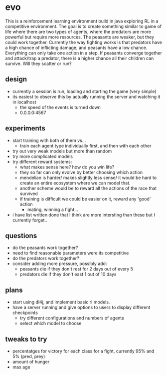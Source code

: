 # evo

This is a reinforcement learning environment build in java exploring RL in a
competitive environment. The goal is to create something similar to game of life
where there are two types of agents, where the predators are more powerful but
require more resources. The peasants are weaker, but they could work together.
Currently the way fighting works is that predators have a high chance of inflicting
damage, and peasants have a low chance. Everything can only take one action in a
step. If peasants converge together and attack/trap a predator, there is a higher
chance all their children can survive. Will they scatter or run?

## design

* currently a session is run, loading and starting the game (very simple)
* its easiest to observe this by actually running the server and watching it in localhost
    * the speed of the events is turned down
    * 0.0.0.0:4567

## experiments

* start training with both of them vs...
    * train each agent type individually first, and then with each other
* try out very weak models but more than random
* try more complicated models
* try different reward systems:
    * what makes sense here? how do you win life?
    * they so far can only evolve by better choosing which action
    * mendelian is harder/ makes slightly less sense/ it would be hard
    to create an entire ecosystem where we can model that.
    * another scheme would be to reward all the actions of the race that survived
    * if training is difficult we could be easier on it, reward any 'good' action
        * mating, winning a fight...
* i have list written done that I think are more intersting than these but I currently forget..

## questions

* do the peasants work together?
* need to find reasonable parameters were its competitive
* do the predators work together? 
* consider adding more pressure, possibly add:
    * peasants die if they don't rest for 2 days out of every 5
    * predators die if they don't east 1 out of 10 days

## plans

* start using dl4j, and implement basic rl models.
* have a server running and give options to users to display different checkpoints
    * try different configurations and numbers of agents
    * select which model to choose

## tweaks to try

* percentatges for victory for each class for a fight, currently 95% and 5% (pred, prey)
* amount of hunger
* max age

